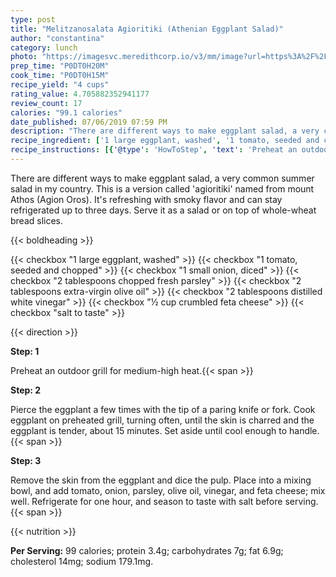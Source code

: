 ```yaml
---
type: post
title: "Melitzanosalata Agioritiki (Athenian Eggplant Salad)"
author: "constantina"
category: lunch
photo: "https://imagesvc.meredithcorp.io/v3/mm/image?url=https%3A%2F%2Fimages.media-allrecipes.com%2Fuserphotos%2F654313.jpg"
prep_time: "P0DT0H20M"
cook_time: "P0DT0H15M"
recipe_yield: "4 cups"
rating_value: 4.705882352941177
review_count: 17
calories: "99.1 calories"
date_published: 07/06/2019 07:59 PM
description: "There are different ways to make eggplant salad, a very common summer salad in my country. This is a version called 'agioritiki' named from mount Athos (Agion Oros). It's refreshing with smoky flavor and can stay refrigerated up to three days. Serve it as a salad or on top of whole-wheat bread slices."
recipe_ingredient: ['1 large eggplant, washed', '1 tomato, seeded and chopped', '1 small onion, diced', '2 tablespoons chopped fresh parsley', '2 tablespoons extra-virgin olive oil', '2 tablespoons distilled white vinegar', '½ cup crumbled feta cheese', 'salt to taste']
recipe_instructions: [{'@type': 'HowToStep', 'text': 'Preheat an outdoor grill for medium-high heat.\n'}, {'@type': 'HowToStep', 'text': 'Pierce the eggplant a few times with the tip of a paring knife or fork. Cook eggplant on preheated grill, turning often, until the skin is charred and the eggplant is tender, about 15 minutes. Set aside until cool enough to handle.\n'}, {'@type': 'HowToStep', 'text': 'Remove the skin from the eggplant and dice the pulp. Place into a mixing bowl, and add tomato, onion, parsley, olive oil, vinegar, and feta cheese; mix well. Refrigerate for one hour, and season to taste with salt before serving.\n'}]
---
```


There are different ways to make eggplant salad, a very common summer salad in my country. This is a version called 'agioritiki' named from mount Athos (Agion Oros). It's refreshing with smoky flavor and can stay refrigerated up to three days. Serve it as a salad or on top of whole-wheat bread slices. 

{{< boldheading >}}

{{< checkbox "1 large eggplant, washed" >}}
{{< checkbox "1  tomato, seeded and chopped" >}}
{{< checkbox "1 small onion, diced" >}}
{{< checkbox "2 tablespoons chopped fresh parsley" >}}
{{< checkbox "2 tablespoons extra-virgin olive oil" >}}
{{< checkbox "2 tablespoons distilled white vinegar" >}}
{{< checkbox "½ cup crumbled feta cheese" >}}
{{< checkbox "salt to taste" >}}


{{< direction >}}

**Step: 1**

Preheat an outdoor grill for medium-high heat.{{< span >}}

**Step: 2**

Pierce the eggplant a few times with the tip of a paring knife or fork. Cook eggplant on preheated grill, turning often, until the skin is charred and the eggplant is tender, about 15 minutes. Set aside until cool enough to handle.{{< span >}}

**Step: 3**

Remove the skin from the eggplant and dice the pulp. Place into a mixing bowl, and add tomato, onion, parsley, olive oil, vinegar, and feta cheese; mix well. Refrigerate for one hour, and season to taste with salt before serving.{{< span >}}

{{< nutrition >}}

**Per Serving:** 99 calories; protein 3.4g; carbohydrates 7g; fat 6.9g; cholesterol 14mg; sodium 179.1mg.